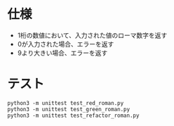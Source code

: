 # 仕様

* 1桁の数値において、入力された値のローマ数字を返す
* 0が入力された場合、エラーを返す
* 9より大きい場合、エラーを返す

# テスト
```
python3 -m unittest test_red_roman.py
python3 -m unittest test_green_roman.py
python3 -m unittest test_refactor_roman.py
```